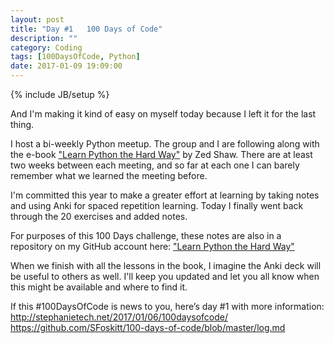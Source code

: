 ```yaml
---
layout: post
title: "Day #1   100 Days of Code"
description: ""
category: Coding
tags: [100DaysOfCode, Python]
date: 2017-01-09 19:09:00
---
```

{% include JB/setup %}

And I'm making it kind of easy on myself today because I left it for the last thing.

I host a bi-weekly Python meetup.  The group and I are following along with the e-book ["Learn Python the Hard Way"](https://learnpythonthehardway.org/book/) by Zed Shaw.  There are at least two weeks between each meeting, and so far at each one I can barely remember what we learned the meeting before.

I'm committed this year to make a greater effort at learning by taking notes and using Anki for spaced repetition learning.  Today I finally went back through the 20 exercises and added notes.

For purposes of this 100 Days challenge, these notes are also in a repository on my GitHub account here: ["Learn Python the Hard Way"](https://github.com/SFoskitt/Learn-Python-the-Hard-Way)

When we finish with all the lessons in the book, I imagine the Anki deck will be useful to others as well.  I'll keep you updated and let you all know when this might be available and where to find it.


If this #100DaysOfCode is news to you, here’s day #1 with more information:
http://stephanietech.net/2017/01/06/100daysofcode/
https://github.com/SFoskitt/100-days-of-code/blob/master/log.md
